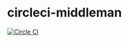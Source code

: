 # circleci-middleman

[![Circle CI](https://circleci.com/gh/shuji-koike/circleci-middleman/tree/master.svg?style=svg)](https://circleci.com/gh/shuji-koike/circleci-middleman/tree/master)
